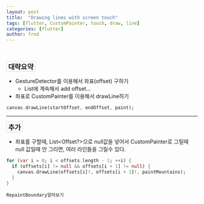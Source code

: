 ```yaml
---
layout: post
title:  "Drawing lines with screen touch"
tags: [flutter, CustomPainter, touch, draw, line]
categories: [flutter]
author: frnd
---
```




<br>
<br>


<div style="font-size:18px; font-weight:bold;display:inline-block;border:1px solid #d9d9d9; padding:0 4px 0 4px;">대략요약</div>

- GestureDetector를 이용해서 좌표(offset) 구하기
	- List<Offset>에 계속해서 add offset...
- 좌표로 CustomPainter를 이용해서  drawLine하기

```dart
canvas.drawLine(startOffset, endOffset, paint);
```

<hr/>

<div style="font-size:18px; font-weight:bold;display:inline-block;border:1px solid #d9d9d9; padding:0 4px 0 4px;">추가</div>

-  좌표를 구할때, List<Offset?>으로 null값을 넣어서 CustomPainter로 그릴때 null 값일때 안 그리면, 여러 라인들을 그릴수 있다. 
```dart
for (var i = 0; i < offsets.length - 1; ++i) {  
  if (offsets[i] != null && offsets[i + 1] != null) {  
    canvas.drawLine(offsets[i]!, offsets[i + 1]!, paintMountains);  
  }  
}
```
	RepaintBoundary알아보기
